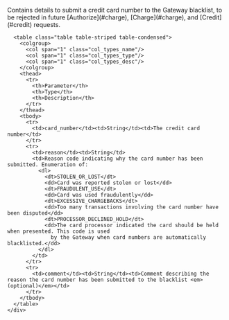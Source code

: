 <div class="method-area">
  <div class="method-copy">
    <div class="method-copy-padding">
      <p>Contains details to submit a credit card number to the Gateway
      blacklist, to be rejected in future [Authorize](#charge),
      [Charge](#charge), and [Credit](#credit) requests.</p>

      <table class="table table-striped table-condensed">
        <colgroup>
          <col span="1" class="col_types_name"/>
          <col span="1" class="col_types_type"/>
          <col span="1" class="col_types_desc"/>
        </colgroup>
        <thead>
          <tr>
            <th>Parameter</th>
            <th>Type</th>
            <th>Description</th>
          </tr>
        </thead>
        <tbody>
          <tr>
            <td>card_number</td><td>String</td><td>The credit card number</td>
          </tr>
          <tr>
            <td>reason</td><td>String</td>
            <td>Reason code indicating why the card number has been submitted. Enumeration of:
              <dl>
                <dt>STOLEN_OR_LOST</dt>
                <dd>Card was reported stolen or lost</dd>
                <dt>FRAUDULENT_USE</dt>
                <dd>Card was used fraudulently</dd>
                <dt>EXCESSIVE_CHARGEBACKS</dt>
                <dd>Too many transactions involving the card number have been disputed</dd>
                <dt>PROCESSOR_DECLINED_HOLD</dt>
                <dd>The card processor indicated the card should be held when presented. This code is used
                  by the Gateway when card numbers are automatically blacklisted.</dd>
              </dl>
            </td>
          </tr>
          <tr>
            <td>comment</td><td>String</td><td>Comment describing the reason the card number has been submitted to the blacklist <em>(optional)</em></td>
          </tr>
        </tbody>
      </table>
    </div>
  </div>
</div>
